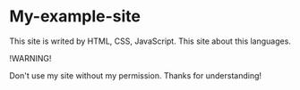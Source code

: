 # My-example-site
This site is writed by HTML, CSS, JavaScript. This site about this languages. 

!WARNING!

Don't use my site without my permission.
Thanks for understanding!
